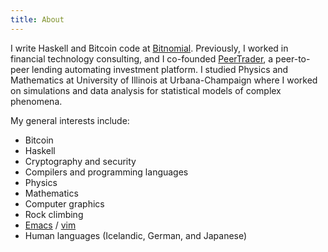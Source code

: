 ```yaml
---
title: About
---
```


I write Haskell and Bitcoin code at [Bitnomial](http://bitnomial.com).
Previously, I worked in financial technology consulting, and I co-founded
[PeerTrader](http://peertrader.com), a peer-to-peer lending automating investment platform. I studied
Physics and Mathematics at University of Illinois at Urbana-Champaign where I
worked on simulations and data analysis for statistical models of complex
phenomena.

My general interests include:

- Bitcoin
- Haskell
- Cryptography and security
- Compilers and programming languages
- Physics
- Mathematics
- Computer graphics
- Rock climbing
- [Emacs](https://github.com/wraithm/emacs.d) / [vim](https://github.com/wraithm/dotfiles/blob/master/vim/.config/nvim/init.vim)
- Human languages (Icelandic, German, and Japanese)
